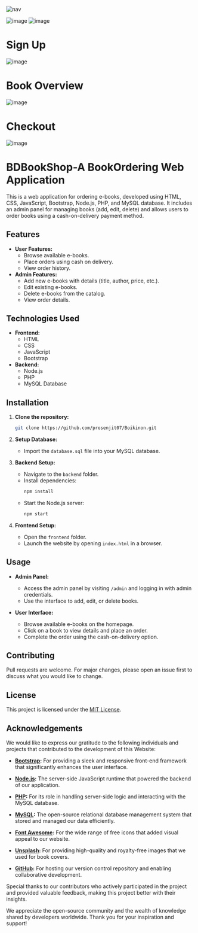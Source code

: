 
![nav](https://github.com/prosenjit07/Boikinon/assets/98583038/a1bd398b-b293-4bb6-8ab5-f32b87513e24)


![image](https://github.com/prosenjit07/Boikinon/assets/98583038/e2f77d73-846f-47ce-8536-087ff471aef2)
![image](https://github.com/prosenjit07/Boikinon/assets/98583038/4d259137-ce3a-4758-9d47-ce3528595d62)

# Sign Up
![image](https://github.com/prosenjit07/Boikinon/assets/98583038/97e94805-9d5b-4ae2-a672-8f5900b2de8f)

# Book Overview
![image](https://github.com/prosenjit07/Boikinon/assets/98583038/6c059d77-4dc1-4eb9-a445-e7653485412a)

# Checkout
![image](https://github.com/prosenjit07/Boikinon/assets/98583038/9654e26a-d934-40a7-8dca-0ef6939c643f)


# BDBookShop-A BookOrdering Web Application

This is a web application for ordering e-books, developed using HTML, CSS, JavaScript, Bootstrap, Node.js, PHP, and MySQL database. It includes an admin panel for managing books (add, edit, delete) and allows users to order books using a cash-on-delivery payment method.

## Features

- **User Features:**
  - Browse available e-books.
  - Place orders using cash on delivery.
  - View order history.
- **Admin Features:**
  - Add new e-books with details (title, author, price, etc.).
  - Edit existing e-books.
  - Delete e-books from the catalog.
  - View order details.

## Technologies Used

- **Frontend:**
  - HTML
  - CSS
  - JavaScript
  - Bootstrap
- **Backend:**
  - Node.js
  - PHP
  - MySQL Database

## Installation

1. **Clone the repository:**
   ```bash
   git clone https://github.com/prosenjit07/Boikinon.git
   ```

2. **Setup Database:**
   - Import the `database.sql` file into your MySQL database.

3. **Backend Setup:**
   - Navigate to the `backend` folder.
   - Install dependencies:
     ```bash
     npm install
     ```
   - Start the Node.js server:
     ```bash
     npm start
     ```

4. **Frontend Setup:**
   - Open the `frontend` folder.
   - Launch the website by opening `index.html` in a browser.

## Usage

- **Admin Panel:**
  - Access the admin panel by visiting `/admin` and logging in with admin credentials.
  - Use the interface to add, edit, or delete books.

- **User Interface:**
  - Browse available e-books on the homepage.
  - Click on a book to view details and place an order.
  - Complete the order using the cash-on-delivery option.

## Contributing

Pull requests are welcome. For major changes, please open an issue first to discuss what you would like to change.

## License

This project is licensed under the [MIT License](LICENSE).

## Acknowledgements

We would like to express our gratitude to the following individuals and projects that contributed to the development of this Website:

- **[Bootstrap](https://getbootstrap.com/):** For providing a sleek and responsive front-end framework that significantly enhances the user interface.

- **[Node.js](https://nodejs.org/):** The server-side JavaScript runtime that powered the backend of our application.

- **[PHP](https://www.php.net/):** For its role in handling server-side logic and interacting with the MySQL database.

- **[MySQL](https://www.mysql.com/):** The open-source relational database management system that stored and managed our data efficiently.

- **[Font Awesome](https://fontawesome.com/):** For the wide range of free icons that added visual appeal to our website.

- **[Unsplash](https://unsplash.com/):** For providing high-quality and royalty-free images that we used for book covers.

- **[GitHub](https://github.com/):** For hosting our version control repository and enabling collaborative development.

Special thanks to our contributors who actively participated in the project and provided valuable feedback, making this project better with their insights.

We appreciate the open-source community and the wealth of knowledge shared by developers worldwide. Thank you for your inspiration and support!

